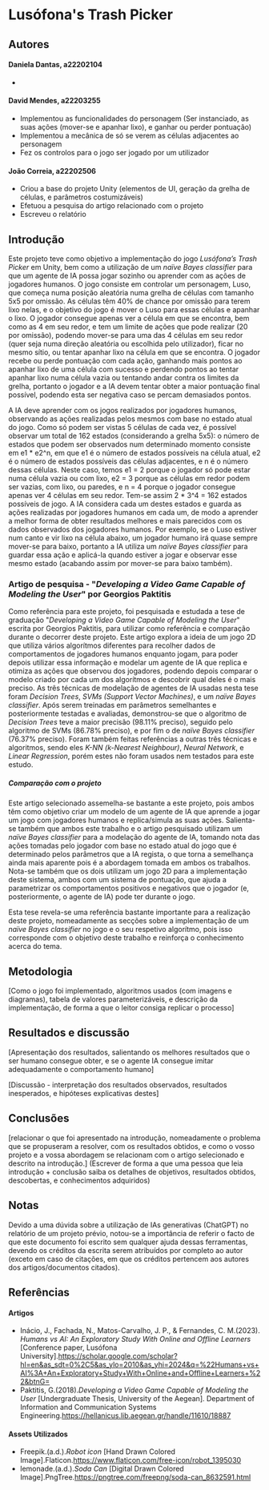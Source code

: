 # Lusófona's Trash Picker

## Autores
#### Daniela Dantas, a22202104
- 

#### David Mendes, a22203255
- Implementou as funcionalidades do personagem (Ser instanciado, as suas ações (mover-se e apanhar lixo), e ganhar ou perder pontuação)
- Implementou a mecânica de só se verem as células adjacentes ao personagem
- Fez os controlos para o jogo ser jogado por um utilizador

#### João Correia, a22202506
- Criou a base do projeto Unity (elementos de UI, geração da grelha de células, e parâmetros costumizáveis)
- Efetuou a pesquisa do artigo relacionado com o projeto
- Escreveu o relatório 

## Introdução
Este projeto teve como objetivo a implementação do jogo *Lusófona’s Trash Picker* em Unity, bem como a utilização de um *naïve Bayes classifier* para que um agente de IA possa jogar sozinho ou aprender com as ações de jogadores humanos. O jogo consiste em controlar um personagem, Luso, que começa numa posição aleatória numa grelha de células com tamanho 5x5 por omissão. As células têm 40% de chance por omissão para terem lixo nelas, e o objetivo do jogo é mover o Luso para essas células e apanhar o lixo. O jogador consegue apenas ver a célula em que se encontra, bem como as 4 em seu redor, e tem um limite de ações que pode realizar (20 por omissão), podendo mover-se para uma das 4 células em seu redor (quer seja numa direção aleatória ou escolhida pelo utilizador), ficar no mesmo sítio, ou tentar apanhar lixo na célula em que se encontra. O jogador recebe ou perde pontuação com cada ação, ganhando mais pontos ao apanhar lixo de uma célula com sucesso e perdendo pontos ao tentar apanhar lixo numa célula vazia ou tentando andar contra os limites da grelha, portanto o jogador e a IA devem tentar obter a maior pontuação final possível, podendo esta ser negativa caso se percam demasiados pontos.

A IA deve aprender com os jogos realizados por jogadores humanos, observando as ações realizadas pelos mesmos com base no estado atual do jogo. Como só podem ser vistas 5 células de cada vez, é possível observar um total de 162 estados (considerando a grelha 5x5): o número de estados que podem ser observados num determinado momento consiste em e1 * e2^n, em que e1 é o número de estados possíveis na célula atual, e2 é o número de estados possíveis das células adjacentes, e n é o número dessas células. Neste caso, temos e1 = 2 porque o jogador só pode estar numa célula vazia ou com lixo, e2 = 3 porque as células em redor podem ser vazias, com lixo, ou paredes, e n = 4 porque o jogador consegue apenas ver 4 células em seu redor. Tem-se assim 2 * 3^4 = 162 estados possíveis de jogo. A IA considera cada um destes estados e guarda as ações realizadas por jogadores humanos em cada um, de modo a aprender a melhor forma de obter resultados melhores e mais parecidos com os dados observados dos jogadores humanos. Por exemplo, se o Luso estiver num canto e vir lixo na célula abaixo, um jogador humano irá quase sempre mover-se para baixo, portanto a IA utiliza um *naïve Bayes classifier* para guardar essa ação e aplicá-la quando estiver a jogar e observar esse mesmo estado (acabando assim por mover-se para baixo também).

### Artigo de pesquisa - "*Developing a Video Game Capable of Modeling the User*" por Georgios Paktitis
Como referência para este projeto, foi pesquisada e estudada a tese de graduação "*Developing a Video Game Capable of Modeling the User*" escrita por Georgios Paktitis, para utilizar como referência e comparação durante o decorrer deste projeto. Este artigo explora a ideia de um jogo 2D que utiliza vários algorítmos diferentes para recolher dados de comportamentos de jogadores humanos enquanto jogam, para poder depois utilizar essa informação e modelar um agente de IA que replica e otimiza as ações que observou dos jogadores, podendo depois comparar o modelo criado por cada um dos algorítmos e descobrir qual deles é o mais preciso. As três técnicas de modelação de agentes de IA usadas nesta tese foram *Decision Trees*, *SVMs (Support Vector Machines)*, e um *naïve Bayes classifier*. Após serem treinadas em parâmetros semelhantes e posteriormente testadas e avaliadas, demonstrou-se que o algoritmo de *Decision Trees* teve a maior precisão (98.11% preciso), seguido pelo algoritmo de SVMs (86.78% preciso), e por fim o de *naïve Bayes classifier* (76.37% preciso). Foram também feitas referências a outras três técnicas e algoritmos, sendo eles *K-NN (k-Nearest Neighbour)*, *Neural Network*, e *Linear Regression*, porém estes não foram usados nem testados para este estudo.

##### Comparação com o projeto
Este artigo selecionado assemelha-se bastante a este projeto, pois ambos têm como objetivo criar um modelo de um agente de IA que aprende a jogar um jogo com jogadores humanos e replica/simula as suas ações. Salienta-se também que ambos este trabalho e o artigo pesquisado utilizam um *naïve Bayes classifier* para a modelação do agente de IA, tomando nota das ações tomadas pelo jogador com base no estado atual do jogo que é determinado pelos parâmetros que a IA regista, o que torna a semelhança ainda mais aparente pois é a abordagem tomada em ambos os trabalhos. Nota-se também que os dois utilizam um jogo 2D para a implementação deste sistema, ambos com um sistema de pontuação, que ajuda a parametrizar os comportamentos positivos e negativos que o jogador (e, posteriormente, o agente de IA) pode ter durante o jogo.

Esta tese revela-se uma referência bastante importante para a realização deste projeto, nomeadamente as secções sobre a implementação de um *naïve Bayes classifier* no jogo e o seu respetivo algorítmo, pois isso corresponde com o objetivo deste trabalho e reinforça o conhecimento acerca do tema.

## Metodologia
[Como o jogo foi implementado, algoritmos usados (com imagens e diagramas), tabela de valores parameterizáveis, e descrição da implementação, de forma a que o leitor consiga replicar o processo]

## Resultados e discussão
[Apresentação dos resultados, salientando os melhores resultados que o ser humano consegue obter, e se o agente IA consegue imitar adequadamente o comportamento humano]

[Discussão - interpretação dos resultados observados, resultados inesperados, e hipóteses explicativas destes]

## Conclusões
[relacionar o que foi apresentado na introdução, nomeadamente o problema que se propuseram a resolver, com os resultados obtidos, e como o vosso projeto e a vossa abordagem se relacionam com o artigo selecionado e descrito na introdução.] (Escrever de forma a que uma pessoa que leia introdução + conclusão saiba os detalhes de objetivos, resultados obtidos, descobertas, e conhecimentos adquiridos)

## Notas
Devido a uma dúvida sobre a utilização de IAs generativas (ChatGPT) no relatório de um projeto prévio, notou-se a importância de referir o facto de que este documento foi escrito sem qualquer ajuda dessas ferramentas, devendo os créditos da escrita serem atribuídos por completo ao autor (exceto em caso de citações, em que os créditos pertencem aos autores dos artigos/documentos citados).

## Referências

#### Artigos
- Inácio, J., Fachada, N., Matos-Carvalho, J. P., & Fernandes, C. M.(2023). *Humans vs AI: An Exploratory Study With Online and Offline Learners* [Conference paper, Lusófona University].https://scholar.google.com/scholar?hl=en&as_sdt=0%2C5&as_ylo=2010&as_yhi=2024&q=%22Humans+vs+AI%3A+An+Exploratory+Study+With+Online+and+Offline+Learners+%22&btnG=
- Paktitis, G.(2018).*Developing a Video Game Capable of Modeling the User* [Undergraduate Thesis, University of the Aegean]. Department of Information and Communication Systems Engineering.https://hellanicus.lib.aegean.gr/handle/11610/18887

#### Assets Utilizados
- Freepik.(a.d.).*Robot icon* [Hand Drawn Colored Image].Flaticon.https://www.flaticon.com/free-icon/robot_1395030
- lemonade.(a.d.).*Soda Can* [Digital Drawn Colored Image].PngTree.https://pngtree.com/freepng/soda-can_8632591.html